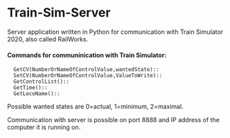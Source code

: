 # Train-Sim-Server
Server application written in Python for communication with Train Simulator 2020, also called RailWorks. 

#### Commands for communinication with Train Simulator:
```
  GetCV(NumberOrNameOfControlValue,wantedState)::  
  SetCV(NumberOrNameOfControlValue,ValueToWrite)::
  GetControlList()::
  GetTime()::
  GetLocoName()::
  ```
  Possible wanted states are 0=actual, 1=minimum, 2=maximal.
  
 Communication with server is possible on port 8888 and IP address of the computer it is running on.
